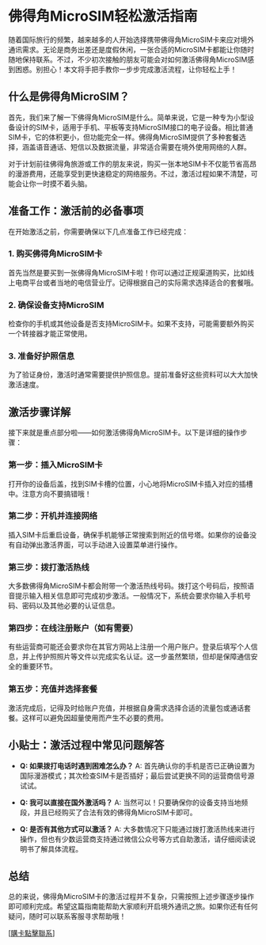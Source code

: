 # 佛得角MicroSIM轻松激活指南

随着国际旅行的频繁，越来越多的人开始选择携带佛得角MicroSIM卡来应对境外通讯需求。无论是商务出差还是度假休闲，一张合适的MicroSIM卡都能让你随时随地保持联系。不过，不少初次接触的朋友可能会对如何激活佛得角MicroSIM感到困惑。别担心！本文将手把手教你一步步完成激活流程，让你轻松上手！

## 什么是佛得角MicroSIM？

首先，我们来了解一下佛得角MicroSIM是什么。简单来说，它是一种专为小型设备设计的SIM卡，适用于手机、平板等支持MicroSIM接口的电子设备。相比普通SIM卡，它的体积更小，但功能完全一样。佛得角MicroSIM提供了多种套餐选择，涵盖语音通话、短信以及数据流量，非常适合需要在境外使用网络的人群。

对于计划前往佛得角旅游或工作的朋友来说，购买一张本地SIM卡不仅能节省高昂的漫游费用，还能享受到更快速稳定的网络服务。不过，激活过程如果不清楚，可能会让你一时摸不着头脑。

## 准备工作：激活前的必备事项

在开始激活之前，你需要确保以下几点准备工作已经完成：

### 1. 购买佛得角MicroSIM卡
首先当然是要买到一张佛得角MicroSIM卡啦！你可以通过正规渠道购买，比如线上电商平台或者当地的电信营业厅。记得根据自己的实际需求选择适合的套餐哦。

### 2. 确保设备支持MicroSIM
检查你的手机或其他设备是否支持MicroSIM卡。如果不支持，可能需要额外购买一个转接器才能正常使用。

### 3. 准备好护照信息
为了验证身份，激活时通常需要提供护照信息。提前准备好这些资料可以大大加快激活速度。

## 激活步骤详解

接下来就是重点部分啦——如何激活佛得角MicroSIM卡。以下是详细的操作步骤：

### 第一步：插入MicroSIM卡
打开你的设备后盖，找到SIM卡槽的位置，小心地将MicroSIM卡插入对应的插槽中。注意方向不要搞错哦！

### 第二步：开机并连接网络
插入SIM卡后重启设备，确保手机能够正常搜索到附近的信号塔。如果你的设备没有自动弹出激活界面，可以手动进入设置菜单进行操作。

### 第三步：拨打激活热线
大多数佛得角MicroSIM卡都会附带一个激活热线号码。拨打这个号码后，按照语音提示输入相关信息即可完成初步激活。一般情况下，系统会要求你输入手机号码、密码以及其他必要的认证信息。

### 第四步：在线注册账户（如有需要）
有些运营商可能还会要求你在其官方网站上注册一个用户账户。登录后填写个人信息，并上传护照照片等文件以完成实名认证。这一步虽然繁琐，但却是保障通信安全的重要环节。

### 第五步：充值并选择套餐
激活完成后，记得及时给账户充值，并根据自身需求选择合适的流量包或通话套餐。这样可以避免因超量使用而产生不必要的费用。

## 小贴士：激活过程中常见问题解答

- **Q: 如果拨打电话时遇到困难怎么办？**
  A: 首先确认你的手机是否已正确设置为国际漫游模式；其次检查SIM卡是否插好；最后尝试更换不同的运营商信号源试试。

- **Q: 我可以直接在国外激活吗？**
  A: 当然可以！只要确保你的设备支持当地频段，并且已经购买了合法有效的佛得角MicroSIM卡即可。

- **Q: 是否有其他方式可以激活？**
  A: 大多数情况下只能通过拨打激活热线来进行操作，但也有少数运营商支持通过微信公众号等方式自助激活，请仔细阅读说明书了解具体流程。

## 总结

总的来说，佛得角MicroSIM卡的激活过程并不复杂，只需按照上述步骤逐步操作即可顺利完成。希望这篇指南能帮助大家顺利开启境外通讯之旅。如果你还有任何疑问，随时可以联系客服寻求帮助哦！

[[購卡點擊聯系](https://t.me/s/esim1088)]